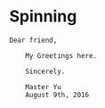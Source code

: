 # Spinning
    Dear friend,

        My Greetings here.

        Sincerely.

        Master Yu
        August 9th, 2016
        